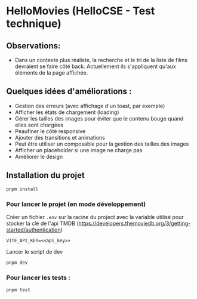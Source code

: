 # HelloMovies (HelloCSE - Test technique)

## Observations:

- Dans un contexte plus réaliste, la recherche et le tri de la liste de films devraient se faire côté back. Actuellement ils s'appliquent qu'aux éléments de la page affichée.

## Quelques idées d'améliorations :

- Gestion des erreurs (avec affichage d'un toast, par exemple)
- Afficher les états de chargement (loading)
- Gérer les tailles des images pour éviter que le contenu bouge quand elles sont chargées
- Peaufiner le côté responsive
- Ajouter des transitions et animations
- Peut être utiliser un composable pour la gestion des tailles des images
- Afficher un placeholder si une image ne charge pas
- Améliorer le design

## Installation du projet

```
pnpm install
```

### Pour lancer le projet (en mode développement)

Créer un fichier `.env` sur la racine du project avec la variable utilisé pour stocker la clé de l'api TMDB (https://developers.themoviedb.org/3/getting-started/authentication)

```
VITE_API_KEY=<<api_key>>
```

Lancer le script de dev

```
pnpm dev
```

### Pour lancer les tests :

```
pnpm test
```
